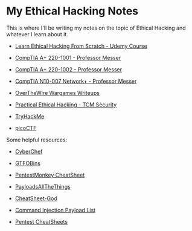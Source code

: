 # My Ethical Hacking Notes

This is where I'll be writing my notes on the topic of Ethical Hacking and whatever I learn about it.

* [Learn Ethical Hacking From Scratch - Udemy Course](LearnEthicalHackingFromScratch_Udemy/README.md)

* [CompTIA A+ 220-1001 - Professor Messer](CompTIA_220-1001/README.md)

* [CompTIA A+ 220-1002 - Professor Messer](CompTIA_220-1002/README.md)

* [CompTIA N10-007 Network+ - Professor Messer](CompTIA_N10-007/README.md)

* [OverTheWire Wargames Writeups](https://github.com/SrivathsanNayak/overthewire)

* [Practical Ethical Hacking - TCM Security](PracticalEthicalHacking_TCMSec/README.md)

* [TryHackMe](TryHackMe/README.md)

* [picoCTF](picoCTF/README.md)

Some helpful resources:

* [CyberChef](https://gchq.github.io/CyberChef/)

* [GTFOBins](https://gtfobins.github.io/)

* [PentestMonkey CheatSheet](https://pentestmonkey.net/category/cheat-sheet)

* [PayloadsAllTheThings](https://github.com/swisskyrepo/PayloadsAllTheThings)

* [CheatSheet-God](https://github.com/OlivierLaflamme/Cheatsheet-God)

* [Command Injection Payload List](https://github.com/payloadbox/command-injection-payload-list)

* [Pentest CheatSheets](https://github.com/coreb1t/awesome-pentest-cheat-sheets)
